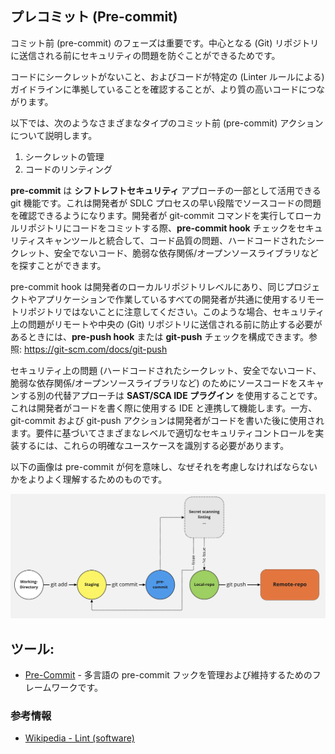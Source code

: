 ## プレコミット (Pre-commit)

コミット前 (pre-commit) のフェーズは重要です。中心となる (Git) リポジトリに送信される前にセキュリティの問題を防ぐことができるためです。

コードにシークレットがないこと、およびコードが特定の (Linter ルールによる) ガイドラインに準拠していることを確認することが、より質の高いコードにつながります。

以下では、次のようなさまざまなタイプのコミット前 (pre-commit) アクションについて説明します。
1. シークレットの管理
2. コードのリンティング

**pre-commit** は **シフトレフトセキュリティ** アプローチの一部として活用できる git 機能です。これは開発者が SDLC プロセスの早い段階でソースコードの問題を確認できるようになります。開発者が git-commit コマンドを実行してローカルリポジトリにコードをコミットする際、**pre-commit hook** チェックをセキュリティスキャンツールと統合して、コード品質の問題、ハードコードされたシークレット、安全でないコード、脆弱な依存関係/オープンソースライブラリなどを探すことができます。

pre-commit hook は開発者のローカルリポジトリレベルにあり、同じプロジェクトやアプリケーションで作業しているすべての開発者が共通に使用するリモートリポジトリではないことに注意してください。このような場合、セキュリティ上の問題がリモートや中央の (Git) リポジトリに送信される前に防止する必要があるときには、**pre-push hook** または **git-push** チェックを構成できます。参照: https://git-scm.com/docs/git-push

セキュリティ上の問題 (ハードコードされたシークレット、安全でないコード、脆弱な依存関係/オープンソースライブラリなど) のためにソースコードをスキャンする別の代替アプローチは **SAST/SCA IDE プラグイン** を使用することです。これは開発者がコードを書く際に使用する IDE と連携して機能します。一方、git-commit および git-push アクションは開発者がコードを書いた後に使用されます。要件に基づいてさまざまなレベルで適切なセキュリティコントロールを実装するには、これらの明確なユースケースを識別する必要があります。

以下の画像は pre-commit が何を意味し、なぜそれを考慮しなければならないかをよりよく理解するためのものです。

![Pre Commit](../../../assets/images/pre-commit.png)

## ツール:

+ [Pre-Commit](https://pre-commit.com/) - 多言語の pre-commit フックを管理および維持するためのフレームワークです。


### 参考情報

+ [Wikipedia - Lint (software)](https://en.wikipedia.org/wiki/Lint_(software))
